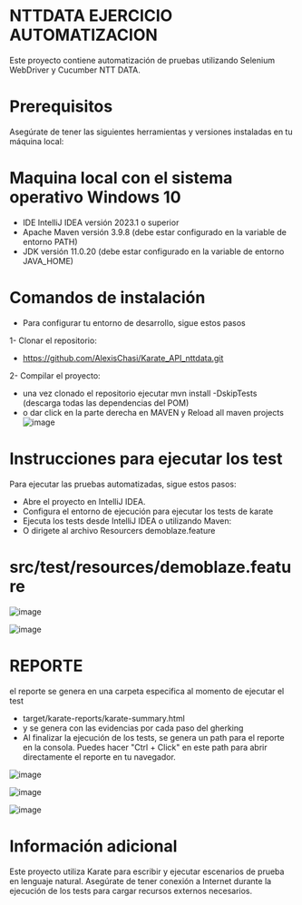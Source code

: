 # NTTDATA EJERCICIO AUTOMATIZACION
Este proyecto contiene automatización de pruebas utilizando Selenium WebDriver y Cucumber  NTT DATA.

# Prerequisitos
Asegúrate de tener las siguientes herramientas y versiones instaladas en tu máquina local:

# Maquina local con el sistema operativo Windows 10
* IDE IntelliJ IDEA versión 2023.1 o superior
* Apache Maven versión 3.9.8 (debe estar configurado en la variable de entorno PATH)
* JDK versión 11.0.20 (debe estar configurado en la variable de entorno JAVA_HOME)
  
# Comandos de instalación
* Para configurar tu entorno de desarrollo, sigue estos pasos
  
1- Clonar el repositorio:
  
- https://github.com/AlexisChasi/Karate_API_nttdata.git

2- Compilar el proyecto:
- una vez clonado el repositorio ejecutar  mvn install -DskipTests (descarga todas las dependencias del POM)
- o dar click en la parte derecha  en MAVEN y Reload all maven projects
![image](https://github.com/user-attachments/assets/6d459276-bf99-4379-bda7-c8a384c8de75)


# Instrucciones para ejecutar los test
Para ejecutar las pruebas automatizadas, sigue estos pasos:

- Abre el proyecto en IntelliJ IDEA.
- Configura el entorno de ejecución para ejecutar los tests de karate
- Ejecuta los tests desde IntelliJ IDEA o utilizando Maven:
- O dirigete al archivo Resourcers demoblaze.feature
# src/test/resources/demoblaze.feature

![image](https://github.com/user-attachments/assets/13d55719-4c7d-4bc9-a638-9422e03c81e0)
  
![image](https://github.com/user-attachments/assets/3689361d-dbec-4d19-a9ed-ae73caa6c14f)



# REPORTE

el reporte se genera en una carpeta especifica al momento de ejecutar el test

- target/karate-reports/karate-summary.html
- y se genera con las evidencias por cada paso del gherking
- Al finalizar la ejecución de los tests, se genera un path para el reporte en la consola. Puedes hacer "Ctrl + Click" en este path para abrir directamente el reporte en tu navegador.
  
 ![image](https://github.com/user-attachments/assets/c55edfcc-bbf4-49d8-8b4d-8e2c0f564ae2)

 ![image](https://github.com/user-attachments/assets/393b3df2-e5c9-45c7-a8d9-3e8c48aeb668)

 ![image](https://github.com/user-attachments/assets/708f8a5c-4edc-4438-a2b1-76bd0cdb9a04)





  
# Información adicional

Este proyecto utiliza Karate para escribir y ejecutar escenarios de prueba en lenguaje natural. Asegúrate de tener conexión a Internet durante la ejecución de los tests para cargar recursos externos necesarios.
